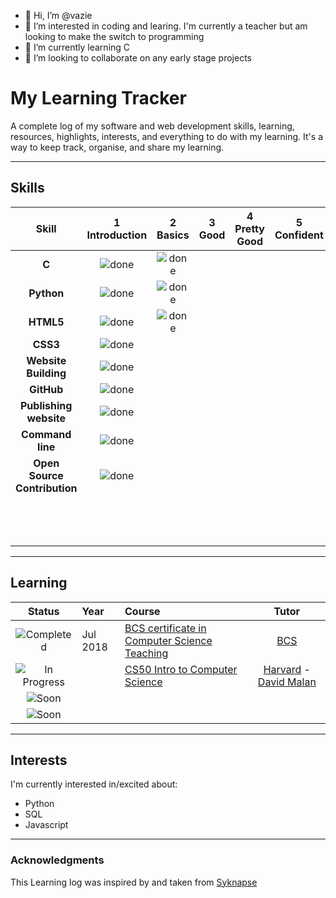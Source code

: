 - 👋 Hi, I’m @vazie
- 👀 I’m interested in coding and learing. I'm currently a teacher but am looking to make the switch to programming
- 🌱 I’m currently learning C
- 💞️ I’m looking to collaborate on any early stage projects

<!---
vazie/vazie is a ✨ special ✨ repository because its `README.md` (this file) appears on your GitHub profile.
You can click the Preview link to take a look at your changes.
--->
# My Learning Tracker

A complete log of my software and web development skills, learning, resources, highlights, interests, and everything to do with my learning. It's a way to keep track, organise, and share my learning.

----

## Skills

[done]: https://user-images.githubusercontent.com/29199184/32275438-8385f5c0-bf0b-11e7-9406-42265f71e2bd.png "Done"

|               Skill              | 1<br>Introduction | 2<br>Basics   | 3<br>Good     | 4<br>Pretty Good | 5<br>Confident | 6<br>Awesome    |
|:--------------------------------:|:-----------------:|:-------------:|:-------------:|:----------------:|:--------------:|:---------------:|
|**C**                             | ![done][done]     | ![done][done] |               |                  |                |          .      |
|**Python**                        | ![done][done]     | ![done][done] |               |                  |                |          .      |
|**HTML5**                         | ![done][done]     | ![done][done] |               |                  |                |                 |
|**CSS3**                          | ![done][done]     |               |               |                  |                |                 |
|**Website Building**              | ![done][done]     |               |               |                  |                |                 |
|**GitHub**                        | ![done][done]     |               |               |                  |                |                 |
|**Publishing website**            | ![done][done]     |               |               |                  |                |                 |
|**Command line**                  | ![done][done]     |               |               |                  |                |                 |
|**Open Source Contribution**      | ![done][done]     |               |               |                  |                |                 |
|                                  |                   |               |               |                  |                |          .      |
|                                  |                   |               |               |                  |                |          .      |
|                                  |                   |               |               |                  |                |          .      |
----

## Learning

[//]: # (Status images)

[Completed]: https://user-images.githubusercontent.com/29199184/32275438-8385f5c0-bf0b-11e7-9406-42265f71e2bd.png "Completed"
[In Progress]: https://user-images.githubusercontent.com/29199184/34462881-7305ddac-ee4d-11e7-9b57-589424820da4.png "In Progress"
[Soon]: https://user-images.githubusercontent.com/29199184/34462916-d5c37bd4-ee4d-11e7-9f4a-d57f2243281b.png "Soon"

|            Status           |   Year   | Course                                                          |                Tutor                        |
|:---------------------------:|:---------|:----------------------------------------------------------------|:-------------------------------------------:|
| ![Completed][Completed]     | Jul 2018 | [BCS certificate in Computer Science Teaching]                  | [BCS]                                       |
| ![In Progress][In Progress] |          | [CS50 Intro to Computer Science]                                | [Harvard] - [David Malan]                   |
| ![Soon][Soon]               |          |                                                                 |                                             |
| ![Soon][Soon]               |          |                                                                 |                                             |

[//]: # (Reference links to courses)

[BCS certificate in Computer Science Teaching]: https://www.bcs.org/get-qualified/certification-and-scholarships-for-teachers/bcs-certificate-in-computer-science-teaching/
[CS50 Intro to Computer Science]: https://online-learning.harvard.edu/course/cs50-introduction-computer-science?delta=0


[//]: # (Reference links to tutors)

[BCS]: https://www.bcs.org/get-qualified/certification-and-scholarships-for-teachers/bcs-certificate-in-computer-science-teaching/
[Harvard]: https://online-learning.harvard.edu/
[David Malan]: https://twitter.com/davidjmalan?ref_src=twsrc%5Egoogle%7Ctwcamp%5Eserp%7Ctwgr%5Eauthor

----

## Interests

I'm currently interested in/excited about:

+ Python
+ SQL
+ Javascript

----


### Acknowledgments

This Learning log was inspired by and taken from [Syknapse](https://github.com/Syknapse/My-Learning-Tracker-first-ten-months/blob/master/README.md)
